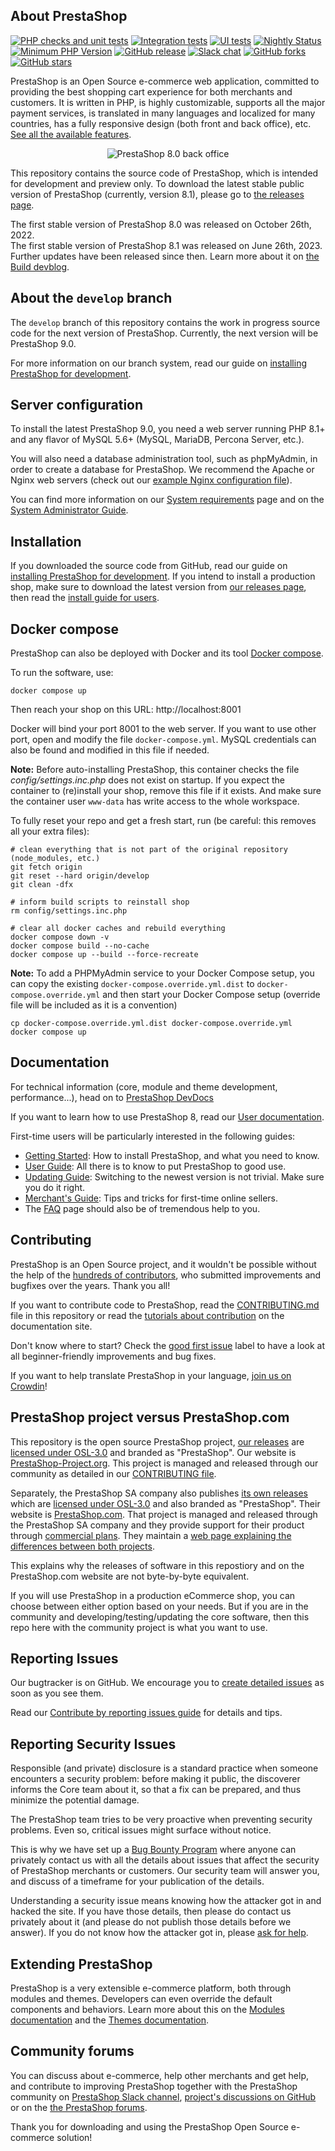 About PrestaShop
--------

[![PHP checks and unit tests](https://github.com/PrestaShop/PrestaShop/actions/workflows/php.yml/badge.svg)](https://github.com/PrestaShop/PrestaShop/actions/workflows/php.yml)
[![Integration tests](https://github.com/PrestaShop/PrestaShop/actions/workflows/integration.yml/badge.svg)](https://github.com/PrestaShop/PrestaShop/actions/workflows/integration.yml)
[![UI tests](https://github.com/PrestaShop/PrestaShop/actions/workflows/sanity.yml/badge.svg)](https://github.com/PrestaShop/PrestaShop/actions/workflows/sanity.yml)
[![Nightly Status](https://img.shields.io/endpoint?url=https%3A%2F%2Fapi-nightly.prestashop-project.org%2Fdata%2Fbadge&label=Nightly%20Status&cacheSeconds=3600)](https://nightly.prestashop-project.org/)
[![Minimum PHP Version](https://img.shields.io/badge/php-%3E%3D%208.1-8892BF.svg?style=flat-square)](https://php.net/)
[![GitHub release](https://img.shields.io/github/v/release/prestashop/prestashop)](https://github.com/PrestaShop/PrestaShop)
[![Slack chat](https://img.shields.io/badge/Chat-on%20Slack-red)](https://www.prestashop-project.org/slack/)
[![GitHub forks](https://img.shields.io/github/forks/PrestaShop/PrestaShop)](https://github.com/PrestaShop/PrestaShop/network)
[![GitHub stars](https://img.shields.io/github/stars/PrestaShop/PrestaShop)](https://github.com/PrestaShop/PrestaShop/stargazers)

PrestaShop is an Open Source e-commerce web application, committed to providing the best shopping cart experience for both merchants and customers. It is written in PHP, is highly customizable, supports all the major payment services, is translated in many languages and localized for many countries, has a fully responsive design (both front and back office), etc. [See all the available features][available-features].

<p align="center">
  <img src="https://user-images.githubusercontent.com/2137763/201319765-9157f702-4970-4258-8390-1187de2ad587.png" alt="PrestaShop 8.0 back office"/>
</p>

This repository contains the source code of PrestaShop, which is intended for development and preview only. To download the latest stable public version of PrestaShop (currently, version 8.1), please go to [the releases page][download].

The first stable version of PrestaShop 8.0 was released on October 26th, 2022.  
The first stable version of PrestaShop 8.1 was released on June 26th, 2023. Further updates have been released since then. Learn more about it on [the Build devblog](https://build.prestashop-project.org/tag/8.1/).

About the `develop` branch
--------

The `develop` branch of this repository contains the work in progress source code for the next version of PrestaShop. Currently, the next version will be PrestaShop 9.0.

For more information on our branch system, read our guide on [installing PrestaShop for development][install-guide-dev].

Server configuration
--------

To install the latest PrestaShop 9.0, you need a web server running PHP 8.1+ and any flavor of MySQL 5.6+ (MySQL, MariaDB, Percona Server, etc.).

You will also need a database administration tool, such as phpMyAdmin, in order to create a database for PrestaShop.
We recommend the Apache or Nginx web servers (check out our [example Nginx configuration file][example-nginx]).

You can find more information on our [System requirements][system-requirements] page and on the [System Administrator Guide][sysadmin-guide].

Installation
--------

If you downloaded the source code from GitHub, read our guide on [installing PrestaShop for development][install-guide-dev]. If you intend to install a production shop, make sure to download the latest version from [our releases page][download], then read the [install guide for users][install-guide].

Docker compose
--------

PrestaShop can also be deployed with Docker and its tool [Docker compose][docker-compose].

To run the software, use:

```
docker compose up
```

Then reach your shop on this URL: http://localhost:8001

Docker will bind your port 8001 to the web server. If you want to use other port, open and modify the file `docker-compose.yml`.
MySQL credentials can also be found and modified in this file if needed.

**Note:**  Before auto-installing PrestaShop, this container checks the file *config/settings.inc.php* does not exist on startup.
If you expect the container to (re)install your shop, remove this file if it exists. And make sure the container user `www-data`
has write access to the whole workspace.

To fully reset your repo and get a fresh start, run (be careful: this removes all your extra files):

```
# clean everything that is not part of the original repository (node_modules, etc.)
git fetch origin
git reset --hard origin/develop
git clean -dfx

# inform build scripts to reinstall shop
rm config/settings.inc.php

# clear all docker caches and rebuild everything
docker compose down -v
docker compose build --no-cache
docker compose up --build --force-recreate
```
**Note:** To add a PHPMyAdmin service to your Docker Compose setup, you can copy the existing `docker-compose.override.yml.dist` to `docker-compose.override.yml` and then start your Docker Compose setup (override file will be included as it is a convention)

```
cp docker-compose.override.yml.dist docker-compose.override.yml
docker compose up
```

Documentation
--------

For technical information (core, module and theme development, performance...), head on to [PrestaShop DevDocs][devdocs]

If you want to learn how to use PrestaShop 8, read our [User documentation][user-doc].

First-time users will be particularly interested in the following guides:

* [Getting Started][getting-started]: How to install PrestaShop, and what you need to know.
* [User Guide][user-guide]: All there is to know to put PrestaShop to good use.
* [Updating Guide][updating-guide]: Switching to the newest version is not trivial. Make sure you do it right.
* [Merchant's Guide][merchant-guide]: Tips and tricks for first-time online sellers.
* The [FAQ][faq-17] page should also be of tremendous help to you.


Contributing
--------

PrestaShop is an Open Source project, and it wouldn't be possible without the help of the [hundreds of contributors][contributors-md], who submitted improvements and bugfixes over the years. Thank you all!

If you want to contribute code to PrestaShop, read the [CONTRIBUTING.md][contributing-md] file in this repository or read the [tutorials about contribution][contributing-tutorial] on the documentation site.

Don't know where to start? Check the [good first issue](https://github.com/PrestaShop/PrestaShop/issues?q=is%3Aissue+is%3Aopen+label%3A%22good+first+issue%22) label to have a look at all beginner-friendly improvements and bug fixes.

If you want to help translate PrestaShop in your language, [join us on Crowdin][crowdin]!


PrestaShop project versus PrestaShop.com
--------

This repository is the open source PrestaShop project, [our releases](https://github.com/PrestaShop/PrestaShop/releases) are [licensed under OSL-3.0](https://github.com/PrestaShop/PrestaShop?tab=License-1-ov-file) and branded as "PrestaShop". Our website is [PrestaShop-Project.org](https://PrestaShop-Project.org). This project is managed and released through our community as detailed in our [CONTRIBUTING file](./CONTRIBUTING.md).

Separately, the PrestaShop SA company also publishes [its own releases](https://prestashop.com/versions/) which are [licensed under OSL-3.0](https://help-center.prestashop.com/en/articles/17131330778258-all-prestashop-versions) and also branded as "PrestaShop". Their website is [PrestaShop.com](https://PrestaShop.com). That project is managed and released through the PrestaShop SA company and they provide support for their product through [commercial plans](https://prestashop.com/support/). They maintain a [web page explaining the differences between both projects](https://prestashop.com/open-source/).

This explains why the releases of software in this repostiory and on the PrestaShop.com website are not byte-by-byte equivalent.

If you will use PrestaShop in a production eCommerce shop, you can choose between either option based on your needs. But if you are in the community and developing/testing/updating the core software, then this repo here with the community project is what you want to use.


Reporting Issues
--------

Our bugtracker is on GitHub. We encourage you to [create detailed issues][create-issue] as soon as you see them.

Read our [Contribute by reporting issues guide][reporting-issues] for details and tips.


Reporting Security Issues
--------

Responsible (and private) disclosure is a standard practice when someone encounters a security problem: before making it public, the discoverer informs the Core team about it, so that a fix can be prepared, and thus minimize the potential damage.

The PrestaShop team tries to be very proactive when preventing security problems. Even so, critical issues might surface without notice.

This is why we have set up a [Bug Bounty Program][bug-bounty] where anyone can privately contact us with all the details about issues that affect the security of PrestaShop merchants or customers. Our security team will answer you, and discuss of a timeframe for your publication of the details.

Understanding a security issue means knowing how the attacker got in and hacked the site. If you have those details, then please do contact us privately about it (and please do not publish those details before we answer). If you do not know how the attacker got in, please [ask for help][support].


Extending PrestaShop
--------

PrestaShop is a very extensible e-commerce platform, both through modules and themes. Developers can even override the default components and behaviors. Learn more about this on the [Modules documentation][modules-devdocs] and the [Themes documentation][themes-devdocs].


Community forums
--------

You can discuss about e-commerce, help other merchants and get help, and contribute to improving PrestaShop together with the PrestaShop community on [PrestaShop Slack channel][chat], [project's discussions on GitHub][ghdiscussions] or on the [the PrestaShop forums][forums].

Thank you for downloading and using the PrestaShop Open Source e-commerce solution!

[available-features]: https://prestashop.com/create-online-store/
[download]: https://github.com/PrestaShop/PrestaShop/releases
[forums]: https://www.prestashop.com/forums/
[ghdiscussions]: https://github.com/PrestaShop/PrestaShop/discussions
[support]: https://www.prestashop-project.org/support/
[chat]: https://www.prestashop-project.org/slack/
[user-doc]: https://docs.prestashop-project.org
[contributing-md]: CONTRIBUTING.md
[contributing-tutorial]: https://devdocs.prestashop-project.org/8/contribute/
[crowdin]: https://crowdin.net/project/prestashop-official
[getting-started]: https://docs.prestashop-project.org/v.8-documentation/v/english/getting-started
[user-guide]: https://docs.prestashop-project.org/v.8-documentation/v/english/user-guide
[updating-guide]: https://docs.prestashop-project.org/1-6-documentation/english-documentation/updating-prestashop
[merchant-guide]: https://docs.prestashop-project.org/1-6-documentation/english-documentation/merchants-guide
[faq-17]: https://devdocs.prestashop-project.org/8/faq/
[sysadmin-guide]: https://docs.prestashop-project.org/1-6-documentation/english-documentation/system-administrator-guide
[contributors-md]: CONTRIBUTORS.md
[example-nginx]: https://devdocs.prestashop-project.org/8/basics/installation/nginx/
[docker-compose]: https://docs.docker.com/compose/
[install-guide-dev]: https://devdocs.prestashop-project.org/8/basics/installation/
[system-requirements]: https://devdocs.prestashop-project.org/8/basics/installation/system-requirements/
[install-guide]: https://docs.prestashop-project.org/v.8-documentation/v/english/getting-started/installing-prestashop
[devdocs]: https://devdocs.prestashop-project.org/
[create-issue]: https://github.com/PrestaShop/PrestaShop/issues/new/choose
[reporting-issues]: https://devdocs.prestashop-project.org/8/contribute/contribute-reporting-issues/
[modules-devdocs]: https://devdocs.prestashop-project.org/8/modules/
[themes-devdocs]: https://devdocs.prestashop-project.org/8/themes/
[bug-bounty]: https://www.prestashop-project.org/security/bug-bounty/
